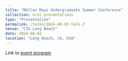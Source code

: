 ```yaml
---
title: "Mellon Mays Undergraduate Summer Conference"
collection: oral presentations
type: "Presentation"
permalink: /talks/2024-08-02-talk-2
venue: "CSU Long Beach"
date: 2024-08-02
location: "Long Beach, CA, USA"
---
```


Link to [event program](https://drive.google.com/file/d/1fvwYqujiL6the0g9PlEpPAfy0sCTyGF5/view?usp=sharing)
